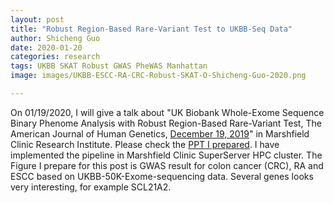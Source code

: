 ```yaml
---
layout: post
title: "Robust Region-Based Rare-Variant Test to UKBB-Seq Data"
author: Shicheng Guo
date: 2020-01-20
categories: research
tags: UKBB SKAT Robust GWAS PheWAS Manhattan
image: images/UKBB-ESCC-RA-CRC-Robust-SKAT-O-Shicheng-Guo-2020.png

---
```


On 01/19/2020, I will give a talk about "UK Biobank Whole-Exome Sequence Binary Phenome Analysis with Robust Region-Based Rare-Variant Test, The American Journal of Human Genetics, [December 19, 2019](https://www.sciencedirect.com/science/article/pii/S0002929719304331?via%3Dihub)" in Marshfield Clinic Research Institute. Please check the [PPT I prepared](https://github.com/Shicheng-Guo/Shicheng-Guo.Github.io/blob/master/tutorials/2020/Robust-SKAT-Shicheng-Guo-2020-MCRI.pptx). I have implemented the pipeline in Marshfield Clinic SuperServer HPC cluster. The Figure I prepare for this post is GWAS result for colon cancer (CRC), RA and ESCC based on UKBB-50K-Exome-sequencing data. Several genes looks very interesting, for example SCL21A2.



